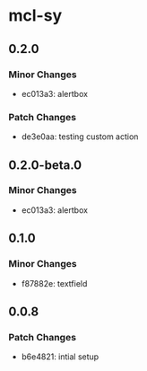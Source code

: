 # mcl-sy

## 0.2.0

### Minor Changes

- ec013a3: alertbox

### Patch Changes

- de3e0aa: testing custom action

## 0.2.0-beta.0

### Minor Changes

- ec013a3: alertbox

## 0.1.0

### Minor Changes

- f87882e: textfield

## 0.0.8

### Patch Changes

- b6e4821: intial setup
